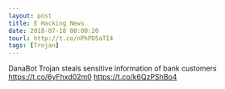```yaml
---
layout: post
title: E Hacking News
date: 2018-07-18 00:00:20
tourl: http://t.co/nPhPD5aTI4
tags: [Trojan]
---
```

DanaBot Trojan steals sensitive information of bank customers https://t.co/6yFhxd02m0 https://t.co/k6QzPShBo4
